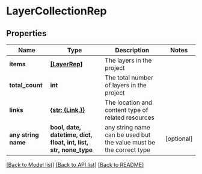 # LayerCollectionRep


## Properties
Name | Type | Description | Notes
------------ | ------------- | ------------- | -------------
**items** | [**[LayerRep]**](LayerRep.md) | The layers in the project | 
**total_count** | **int** | The total number of layers in the project | 
**links** | [**{str: (Link,)}**](Link.md) | The location and content type of related resources | 
**any string name** | **bool, date, datetime, dict, float, int, list, str, none_type** | any string name can be used but the value must be the correct type | [optional]

[[Back to Model list]](../README.md#documentation-for-models) [[Back to API list]](../README.md#documentation-for-api-endpoints) [[Back to README]](../README.md)


